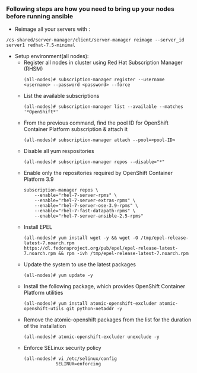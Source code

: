
### Following steps are how you need to bring up your nodes before running ansible

* Reimage all your servers with :

```shell
/cs-shared/server-manager/client/server-manager reimage --server_id server1 redhat-7.5-minimal
```

* Setup environment(all nodes):
     * Register all nodes in cluster using Red Hat Subscription Manager (RHSM)
        ```shell
        (all-nodes)# subscription-manager register --username <username> --password <password> --force
        ```
     * List the available subscriptions
        ```shell
        (all-nodes)# subscription-manager list --available --matches '*OpenShift*'
        ```
     * From the previous command, find the pool ID for OpenShift Container Platform subscription & attach it
        ```shell
        (all-nodes)# subscription-manager attach --pool=<pool-ID>
        ```
     * Disable all yum respositories
        ```shell
        (all-nodes)# subscription-manager repos --disable="*"
        ```
     * Enable only the repositories required by OpenShift Container Platform 3.9
        ```shell
        subscription-manager repos \
            --enable="rhel-7-server-rpms" \
            --enable="rhel-7-server-extras-rpms" \
            --enable="rhel-7-server-ose-3.9-rpms" \
            --enable="rhel-7-fast-datapath-rpms" \
            --enable="rhel-7-server-ansible-2.5-rpms"
        ```
     * Install EPEL
        ```shell
        (all-nodes)# yum install wget -y && wget -O /tmp/epel-release-latest-7.noarch.rpm               https://dl.fedoraproject.org/pub/epel/epel-release-latest-7.noarch.rpm && rpm -ivh /tmp/epel-release-latest-7.noarch.rpm
        ```
     * Update the system to use the latest packages
        ```shell
        (all-nodes)# yum update -y
        ```
     * Install the following package, which provides OpenShift Container Platform utilities
        ```shell
        (all-nodes)# yum install atomic-openshift-excluder atomic-openshift-utils git python-netaddr -y
        ```
     * Remove the atomic-openshift packages from the list for the duration of the installation
        ```shell
        (all-nodes)# atomic-openshift-excluder unexclude -y
        ```
     * Enforce SELinux security policy
        ```shell
        (all-nodes)# vi /etc/selinux/config
                    SELINUX=enforcing
        ```
